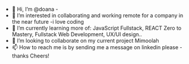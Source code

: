 - 👋 Hi, I’m @doana - 
- 👀 I’m interested in collaborating and working remote for a company in the near future -i love coding
- 🌱 I’m currently learning more of: JavaScript Fullstack, REACT Zero to Mastery, Fullstack Web Development, UX/UI design..
- 💞️ I’m looking to collaborate on my current project Mimoolah 
- 📫 How to reach me is by sending me a message on linkedin please - thanks
Cheers!

<!---
doana01/doana01 is a ✨ special ✨ repository because its `README.md` (this file) appears on your GitHub profile.
You can click the Preview link to take a look at your changes.
--->

